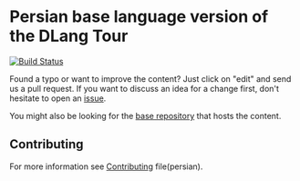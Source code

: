 Persian base language version of the DLang Tour
==============================================

[![Build Status](https://travis-ci.org/dlang-tour/persian.svg?branch=master)](https://travis-ci.org/dlang-tour/persian)

Found a typo or want to improve the content?
Just click on "edit" and send us a pull request.
If you want to discuss an idea for a change first,
don't hesitate to open an [issue](https://github.com/dlang-tour/persian/issues).

You might also be looking for the [base repository](https://github.com/dlang-tour/core)
that hosts the content.

Contributing
-------------

For more information see [Contributing](CONTRIBUTING.md) file(persian).
